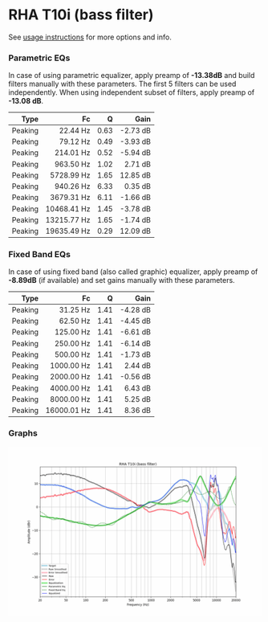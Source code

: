 # RHA T10i (bass filter)
See [usage instructions](https://github.com/jaakkopasanen/AutoEq#usage) for more options and info.

### Parametric EQs
In case of using parametric equalizer, apply preamp of **-13.38dB** and build filters manually
with these parameters. The first 5 filters can be used independently.
When using independent subset of filters, apply preamp of **-13.08 dB**.

| Type    | Fc          |    Q | Gain     |
|--------:|------------:|-----:|---------:|
| Peaking | 22.44 Hz    | 0.63 | -2.73 dB |
| Peaking | 79.12 Hz    | 0.49 | -3.93 dB |
| Peaking | 214.01 Hz   | 0.52 | -5.94 dB |
| Peaking | 963.50 Hz   | 1.02 | 2.71 dB  |
| Peaking | 5728.99 Hz  | 1.65 | 12.85 dB |
| Peaking | 940.26 Hz   | 6.33 | 0.35 dB  |
| Peaking | 3679.31 Hz  | 6.11 | -1.66 dB |
| Peaking | 10468.41 Hz | 1.45 | -3.78 dB |
| Peaking | 13215.77 Hz | 1.65 | -1.74 dB |
| Peaking | 19635.49 Hz | 0.29 | 12.09 dB |

### Fixed Band EQs
In case of using fixed band (also called graphic) equalizer, apply preamp of **-8.89dB**
(if available) and set gains manually with these parameters.

| Type    | Fc          |    Q | Gain     |
|--------:|------------:|-----:|---------:|
| Peaking | 31.25 Hz    | 1.41 | -4.28 dB |
| Peaking | 62.50 Hz    | 1.41 | -4.45 dB |
| Peaking | 125.00 Hz   | 1.41 | -6.61 dB |
| Peaking | 250.00 Hz   | 1.41 | -6.14 dB |
| Peaking | 500.00 Hz   | 1.41 | -1.73 dB |
| Peaking | 1000.00 Hz  | 1.41 | 2.44 dB  |
| Peaking | 2000.00 Hz  | 1.41 | -0.56 dB |
| Peaking | 4000.00 Hz  | 1.41 | 6.43 dB  |
| Peaking | 8000.00 Hz  | 1.41 | 5.25 dB  |
| Peaking | 16000.01 Hz | 1.41 | 8.36 dB  |

### Graphs
![](./RHA%20T10i%20(bass%20filter).png)
